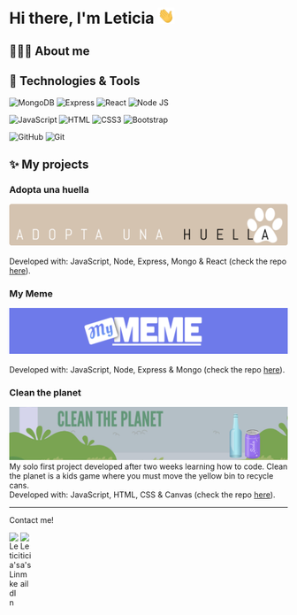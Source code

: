 # Hi there, I'm Leticia <img  src="https://raw.githubusercontent.com/ABSphreak/ABSphreak/master/gifs/Hi.gif" width="30px">

## 👩🏻‍💻 About me

## 🔧 Technologies & Tools

![MongoDB](https://img.shields.io/badge/MongoDB-4EA94B?style=for-the-badge&logo=mongodb&logoColor=white)
![Express](https://img.shields.io/badge/Express.js-000000?style=for-the-badge&logo=express&logoColor=white)
![React](https://img.shields.io/badge/React-20232A?style=for-the-badge&logo=react&logoColor=61DAFB)
![Node JS](https://img.shields.io/badge/Node.js-339933?style=for-the-badge&logo=nodedotjs&logoColor=white)

![JavaScript](https://img.shields.io/badge/JavaScript-323330?style=for-the-badge&logo=javascript&logoColor=F7DF1E)
![HTML](https://img.shields.io/badge/HTML5-E34F26?style=for-the-badge&logo=html5&logoColor=white)
![CSS3](https://img.shields.io/badge/CSS3-1572B6?style=for-the-badge&logo=css3&logoColor=white)
![Bootstrap](https://img.shields.io/badge/Bootstrap-563D7C?style=for-the-badge&logo=bootstrap&logoColor=white)

![GitHub](https://img.shields.io/badge/GitHub-100000?style=for-the-badge&logo=github&logoColor=white)
![Git](https://img.shields.io/badge/git-%23F05033.svg?style=for-the-badge&logo=git&logoColor=white)



## ✨ My projects

### Adopta una huella

<a href="https://adopta-una-huella.netlify.app/"><img src="./images/Huella.png" alt="Adopta una Huella" /></a><br />
<br />
Developed with: JavaScript, Node, Express, Mongo & React (check the repo <a href="https://github.com/AndreaAlarcon99/adopta-una-huella-FRONT">here</a>).

### My Meme

<a href="https://mymemevintage.herokuapp.com/"><img src="./images/mymeme.png" alt="My meme" /></a><br />
<br />
Developed with: JavaScript, Node, Express & Mongo (check the repo <a href="https://github.com/JusiBP/myMeme">here</a>).

### Clean the planet

<a href="https://leticiasantospoveda.github.io/Clean-the-planet/"><img src="./images/cleantheplanet.png" alt="Clean the planet" /></a><br />
My solo first project developed after two weeks learning how to code. Clean the planet is a kids game where you must move the yellow bin to recycle cans.
<br />
Developed with: JavaScript, HTML, CSS & Canvas (check the repo <a href="https://github.com/LeticiaSantosPoveda/Clean-the-planet">here</a>).

---

Contact me!

<a href="https://www.linkedin.com/in/leticiasantospoveda"><img align="left" width="20px" src="https://simpleicons.now.sh/linkedin/495f7e" alt="Leticia's LinkedIn" /></a>
<a href="mailto:leticia.s.poveda@gmail.com"><img align="left" width="20px" src="https://simpleicons.now.sh/maildotru/495f7e" alt="Leticia's mail" /></a>
